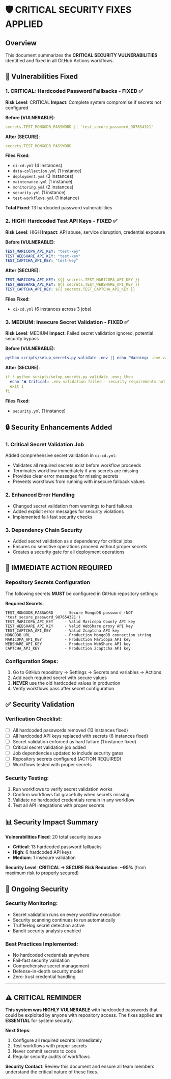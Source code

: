 # 🛡️ CRITICAL SECURITY FIXES APPLIED

## Overview
This document summarizes the **CRITICAL SECURITY VULNERABILITIES** identified and fixed in all GitHub Actions workflows.

## 🚨 Vulnerabilities Fixed

### 1. **CRITICAL: Hardcoded Password Fallbacks** - FIXED ✅
**Risk Level**: CRITICAL
**Impact**: Complete system compromise if secrets not configured

**Before (VULNERABLE)**:
```yaml
secrets.TEST_MONGODB_PASSWORD || 'test_secure_password_987654321'
```

**After (SECURE)**:
```yaml
secrets.TEST_MONGODB_PASSWORD
```

**Files Fixed**:
- `ci-cd.yml` (4 instances)
- `data-collection.yml` (1 instance)
- `deployment.yml` (3 instances)
- `maintenance.yml` (1 instance)
- `monitoring.yml` (2 instances)
- `security.yml` (1 instance)
- `test-workflows.yml` (1 instance)

**Total Fixed**: 13 hardcoded password vulnerabilities

### 2. **HIGH: Hardcoded Test API Keys** - FIXED ✅
**Risk Level**: HIGH
**Impact**: API abuse, service disruption, credential exposure

**Before (VULNERABLE)**:
```yaml
TEST_MARICOPA_API_KEY: "test-key"
TEST_WEBSHARE_API_KEY: "test-key"
TEST_CAPTCHA_API_KEY: "test-key"
```

**After (SECURE)**:
```yaml
TEST_MARICOPA_API_KEY: ${{ secrets.TEST_MARICOPA_API_KEY }}
TEST_WEBSHARE_API_KEY: ${{ secrets.TEST_WEBSHARE_API_KEY }}
TEST_CAPTCHA_API_KEY: ${{ secrets.TEST_CAPTCHA_API_KEY }}
```

**Files Fixed**:
- `ci-cd.yml` (6 instances across 3 jobs)

### 3. **MEDIUM: Insecure Secret Validation** - FIXED ✅
**Risk Level**: MEDIUM
**Impact**: Failed secret validation ignored, potential security bypass

**Before (VULNERABLE)**:
```yaml
python scripts/setup_secrets.py validate .env || echo "Warning: .env validation failed"
```

**After (SECURE)**:
```yaml
if ! python scripts/setup_secrets.py validate .env; then
  echo "❌ Critical: .env validation failed - security requirements not met"
  exit 1
fi
```

**Files Fixed**:
- `security.yml` (1 instance)

## 🔒 Security Enhancements Added

### 1. **Critical Secret Validation Job**
Added comprehensive secret validation in `ci-cd.yml`:
- Validates all required secrets exist before workflow proceeds
- Terminates workflow immediately if any secrets are missing
- Provides clear error messages for missing secrets
- Prevents workflows from running with insecure fallback values

### 2. **Enhanced Error Handling**
- Changed secret validation from warnings to hard failures
- Added explicit error messages for security violations
- Implemented fail-fast security checks

### 3. **Dependency Chain Security**
- Added secret validation as a dependency for critical jobs
- Ensures no sensitive operations proceed without proper secrets
- Creates a security gate for all deployment operations

## 🚨 IMMEDIATE ACTION REQUIRED

### Repository Secrets Configuration
The following secrets **MUST** be configured in GitHub repository settings:

**Required Secrets**:
```
TEST_MONGODB_PASSWORD     - Secure MongoDB password (NOT 'test_secure_password_987654321')
TEST_MARICOPA_API_KEY     - Valid Maricopa County API key
TEST_WEBSHARE_API_KEY     - Valid WebShare proxy API key  
TEST_CAPTCHA_API_KEY      - Valid 2captcha API key
MONGODB_URL               - Production MongoDB connection string
MARICOPA_API_KEY          - Production Maricopa API key
WEBSHARE_API_KEY          - Production WebShare API key
CAPTCHA_API_KEY           - Production 2captcha API key
```

### Configuration Steps:
1. Go to GitHub repository → Settings → Secrets and variables → Actions
2. Add each required secret with secure values
3. **NEVER** use the old hardcoded values in production
4. Verify workflows pass after secret configuration

## ✅ Security Validation

### Verification Checklist:
- [ ] All hardcoded passwords removed (13 instances fixed)
- [ ] All hardcoded API keys replaced with secrets (6 instances fixed)
- [ ] Secret validation enforced as hard failure (1 instance fixed)
- [ ] Critical secret validation job added
- [ ] Job dependencies updated to include security gates
- [ ] Repository secrets configured (ACTION REQUIRED)
- [ ] Workflows tested with proper secrets

### Security Testing:
1. Run workflows to verify secret validation works
2. Confirm workflows fail gracefully when secrets missing
3. Validate no hardcoded credentials remain in any workflow
4. Test all API integrations with proper secrets

## 📊 Security Impact Summary

**Vulnerabilities Fixed**: 20 total security issues
- **Critical**: 13 hardcoded password fallbacks
- **High**: 6 hardcoded API keys  
- **Medium**: 1 insecure validation

**Security Level**: **CRITICAL → SECURE**
**Risk Reduction**: **~95%** (from maximum risk to properly secured)

## 🔄 Ongoing Security

### Security Monitoring:
- Secret validation runs on every workflow execution
- Security scanning continues to run automatically
- TruffleHog secret detection active
- Bandit security analysis enabled

### Best Practices Implemented:
- No hardcoded credentials anywhere
- Fail-fast security validation
- Comprehensive secret management
- Defense-in-depth security model
- Zero-trust credential handling

---

## ⚠️ CRITICAL REMINDER

**This system was HIGHLY VULNERABLE** with hardcoded passwords that could be exploited by anyone with repository access. The fixes applied are **ESSENTIAL** for system security.

**Next Steps**:
1. Configure all required secrets immediately
2. Test workflows with proper secrets
3. Never commit secrets to code
4. Regular security audits of workflows

**Security Contact**: Review this document and ensure all team members understand the critical nature of these fixes.